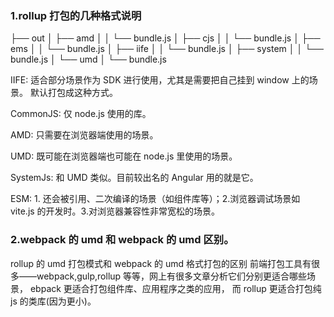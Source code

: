 ### 1.rollup 打包的几种格式说明

├── out
│ ├── amd
│ │ └── bundle.js
│ ├── cjs
│ │ └── bundle.js
│ ├── ems
│ │ └── bundle.js
│ ├── iife
│ │ └── bundle.js
│ ├── system
│ │ └── bundle.js
│ └── umd
│ └── bundle.js

IIFE: 适合部分场景作为 SDK 进行使用，尤其是需要把自己挂到 window 上的场景。
默认打包成这种方式。

CommonJS: 仅 node.js 使用的库。

AMD: 只需要在浏览器端使用的场景。

UMD: 既可能在浏览器端也可能在 node.js 里使用的场景。

SystemJs: 和 UMD 类似。目前较出名的 Angular 用的就是它。

ESM: 1. 还会被引用、二次编译的场景（如组件库等）；2.浏览器调试场景如 vite.js 的开发时。3.对浏览器兼容性非常宽松的场景。

### 2.webpack 的 umd 和 webpack 的 umd 区别。

rollup 的 umd 打包模式和 webpack 的 umd 格式打包的区别
前端打包工具有很多——webpack,gulp,rollup 等等，网上有很多文章分析它们分别更适合哪些场景，
ebpack 更适合打包组件库、应用程序之类的应用，
而 rollup 更适合打包纯 js 的类库(因为更小)。
